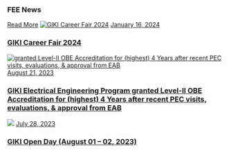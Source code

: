 ### FEE News
[Read More](https://giki.edu.pk/news/)
[![GIKI Career Fair 2024](https://giki.edu.pk/wp-content/uploads/2024/01/Career-Fair-Programs-700x430.jpg)](https://giki.edu.pk/2024/01/16/career-fair-2024/)
[January 16, 2024](https://giki.edu.pk/2024/01/16/)
### [GIKI Career Fair 2024](https://giki.edu.pk/2024/01/16/career-fair-2024/)
[![granted Level-II OBE Accreditation for \(highest\) 4 Years after recent PEC visits, evaluations, & approval from EAB](https://giki.edu.pk/fee/fee-news/)](https://giki.edu.pk/2023/08/21/giki-electrical-engineering-program-granted-level-ii-obe-accreditation-for-highest-4-years-after-recent-pec-visits-evaluations-approval-from-eab/)
[August 21, 2023](https://giki.edu.pk/2023/08/21/)
### [GIKI Electrical Engineering Program granted Level-II OBE Accreditation for (highest) 4 Years after recent PEC visits, evaluations, & approval from EAB](https://giki.edu.pk/2023/08/21/giki-electrical-engineering-program-granted-level-ii-obe-accreditation-for-highest-4-years-after-recent-pec-visits-evaluations-approval-from-eab/)
[![](https://giki.edu.pk/fee/fee-news/)](https://giki.edu.pk/2023/07/28/giki-open-day/)
[July 28, 2023](https://giki.edu.pk/2023/07/28/)
### [GIKI Open Day (August 01 – 02, 2023)](https://giki.edu.pk/2023/07/28/giki-open-day/)

